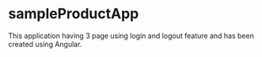 # sampleProductApp
This application having 3 page using login and logout feature and has been created using Angular.
